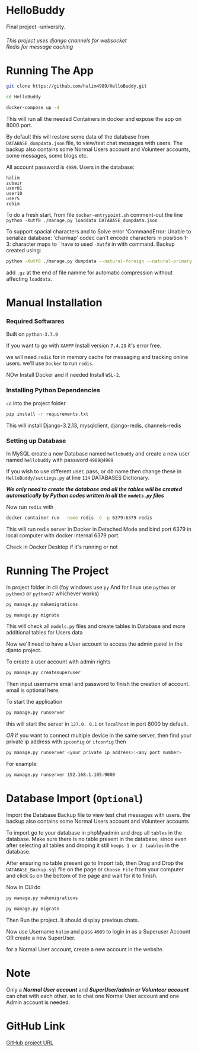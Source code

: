 # HelloBuddy
Final project -university.

###### This project uses django channels for websocket <br> Redis for message caching

# Running The App
```bash
git clone https://github.com/halim4989/HelloBuddy.git
```
```bash
cd HelloBuddy
```
```bash
docker-compose up -d
```
This will run all the needed Containers in docker and expose the app on 8000 port.

By default this will restore some data of the database from `DATABASE_dumpdata.json` file, to view/test chat messages with users. The backup also contains some Normal Users account and Volunteer accounts, some messages, some blogs etc. 

All account password is `4989`. Users in the database:
```
halim
zubair
user01
user10
user5
rohim
```
To do a fresh start, from file `docker-entrypoint.sh` comment-out the line `python -Xutf8 ./manage.py loaddata DATABASE_dumpdata.json`

To support spacial characters and to Solve error 'CommandError: Unable to serialize database: 'charmap' codec can't encode characters in position 1-3: character maps to <undefined>' have to used `-Xutf8` in with command.
Backup created using:

```bash
python -Xutf8 ./manage.py dumpdata --natural-foreign --natural-primary --indent=2 admin, ask, auth, blog, chat -o DATABASE_dumpdata.json
```
add `.gz` at the end of file namme for automatic compression without affecting `loaddata`.

# Manual Installation
### Required Softwares
Built on `python-3.7.9`

If you want to go with `XAMPP` Install version `7.4.29` it's error free.

we will need `redis` for in memory cache for messaging and tracking online users. we'll use `Docker` to run `redis`.

NOw Install Docker and if needed Install `WSL-2`.



### Installing Python Dependencies
`cd` into the project folder
```bash
pip install -r requirements.txt
```
This will install Django-3.2.13, mysqlclient, django-redis, channels-redis



### Setting up Database
In MySQL create a new Database named `hellobuddy` and create a new user named `hellobuddy` with password `4989@4989`

If you wish to use different user, pass, or db name then change these in `HelloBuddy/settings.py` at line `114` DATABASES Dictionary.

***We only need to create the database and all the tables will be created automatically by Python codes written in all the `models.py` files***

Now run `redis` with
```bash
docker container run --name redis -d -p 6379:6379 redis
```
This will run redis server in Docker in Detached Mode and bind port 6379 in local computer with docker internal 6379 port.

Check in Docker Desktop if it's running or not



# Running The Project
In project folder in cli (foy windows use `py` And for linux use `python` or `python3` or `python37` whichever works)

```bash
py manage.py makemigrations
```
```bash
py manage.py migrate
```
This will check all `models.py` files and create tables in Database and more additional tables for Users data

Now we'll need to have a User account to access the admin panel in the djanto project.

To create a user account with admin rights
```bash
py manage.py createsuperuser
```
Then input username email and password to finish the creation of account. email is optional here.

To start the application
```bash
py manage.py runserver
```
this will start the server in  `127.0. 0.1` or `localhost` in port 8000 by default.

*OR* if you want to connect multiple device in the same server, then find your private ip address with `ipconfig` or `ifconfig` then 
```bash
py manage.py runserver <your private ip address>:<any port number>
```
For example:
```bash
py manage.py runserver 192.168.1.105:9000
```



# Database Import (`Optional`)
Import the Database Backup file to view test chat messages with users. the backup also contains some Normal Users account and Volunteer accounts

To import go to your database in phpMyadmin and drop all `tables` in the database. Make sure there is no table present in the database, since even after selecting all tables and droping it still `keeps 1 or 2 taables` in the database.

After ensuring no table present go to Import tab, then Drag and Drop the `DATABASE_Backup.sql` file on the page or `Choose File` from your computer and click `Go`  on the bottom of the page and wait for it to finish.

Now in CLI do
```bash
py manage.py makemigrations
```
```bash
py manage.py migrate
```
Then Run the project. It should display previous chats.

Now use Username `halim` and pass `4989` to login in as a Superuser Account OR create a new SuperUser.

for a Normal User account, create a new account in the website.




# Note
Only a ***Normal User account*** and ***SuperUser/admin or Volunteer account*** can chat with each other. so to chat one Normal User account and one Admin account is needed.




# GitHub Link
[GitHub project URL](https://github.com/halim4989/HelloBuddy)
